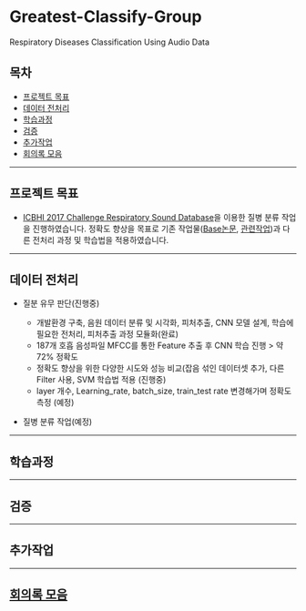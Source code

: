 ﻿# Greatest-Classify-Group
Respiratory Diseases Classification Using Audio Data  
  

## 목차 
- [프로젝트 목표](#프로젝트-목표)
- [데이터 전처리](#데이터-전처리)
- [학습과정](#학습과정)
- [검증](#검증)
- [추가작업](#추가작업)
- [회의록 모음](#회의록-모음)

---

## 프로젝트 목표

* [ICBHI 2017 Challenge Respiratory Sound Database](http://www.auditory.org/mhonarc/2018/msg00007.html)을 이용한 질병 분류 작업을 진행하였습니다. 정확도 향상을 목표로 기존 작업물([Base논문](https://eden.dei.uc.pt/~ruipedro/publications/Conferences/ICBHI2017a.pdf), [관련작업](https://www.kaggle.com/eatmygoose/cnn-detection-of-wheezes-and-crackles))과 다른 전처리 과정 및 학습법을 적용하였습니다. 

---

## 데이터 전처리

* 질분 유무 판단(진행중)
  * 개발환경 구축, 음원 데이터 분류 및 시각화, 피처추출, CNN 모델 설계, 학습에 필요한 전처리, 피처추출 과정 모듈화(완료)
  * 187개 호흡 음성파일 MFCC를 통한 Feature 추출 후 CNN 학습 진행 > 약 72% 정확도
  * 정확도 향상을 위한 다양한 시도와 성능 비교(잡음 섞인 데이터셋 추가, 다른 Filter 사용, SVM 학습법 적용 (진행중)
  * layer 개수, Learning_rate, batch_size, train_test rate 변경해가며 정확도 측정 (예정)
  
* 질병 분류 작업(예정)
---

## 학습과정

---

## 검증

---

## 추가작업

---
## [회의록 모음](https://github.com/Hongiee2/Greatest-Classify-Group/issues/2)
